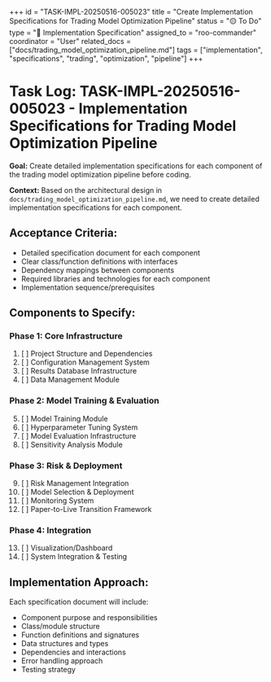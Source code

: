 +++
id = "TASK-IMPL-20250516-005023"
title = "Create Implementation Specifications for Trading Model Optimization Pipeline"
status = "🟡 To Do"
type = "📝 Implementation Specification"
assigned_to = "roo-commander"
coordinator = "User"
related_docs = ["docs/trading_model_optimization_pipeline.md"]
tags = ["implementation", "specifications", "trading", "optimization", "pipeline"]
+++

# Task Log: TASK-IMPL-20250516-005023 - Implementation Specifications for Trading Model Optimization Pipeline

**Goal:** Create detailed implementation specifications for each component of the trading model optimization pipeline before coding.

**Context:** Based on the architectural design in `docs/trading_model_optimization_pipeline.md`, we need to create detailed implementation specifications for each component.

## Acceptance Criteria:

- Detailed specification document for each component
- Clear class/function definitions with interfaces
- Dependency mappings between components
- Required libraries and technologies for each component
- Implementation sequence/prerequisites

## Components to Specify:

### Phase 1: Core Infrastructure
1. [ ] Project Structure and Dependencies
2. [ ] Configuration Management System
3. [ ] Results Database Infrastructure
4. [ ] Data Management Module

### Phase 2: Model Training & Evaluation
5. [ ] Model Training Module
6. [ ] Hyperparameter Tuning System
7. [ ] Model Evaluation Infrastructure
8. [ ] Sensitivity Analysis Module

### Phase 3: Risk & Deployment
9. [ ] Risk Management Integration
10. [ ] Model Selection & Deployment
11. [ ] Monitoring System
12. [ ] Paper-to-Live Transition Framework

### Phase 4: Integration
13. [ ] Visualization/Dashboard
14. [ ] System Integration & Testing

## Implementation Approach:
Each specification document will include:
- Component purpose and responsibilities
- Class/module structure
- Function definitions and signatures
- Data structures and types
- Dependencies and interactions
- Error handling approach
- Testing strategy